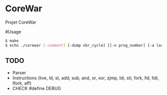 CoreWar
==============

Projet CoreWar

#Usage
```sh
$ make
$ echo ./corewar [-comment] [-dump nbr_cycle] [[-n prog_number] [-a load_address ] prog_name] ...
```

## TODO
- Parser
- Instructions (live, ld, st, add, sub, and, or, xor, zjmp, ldi, sti, fork, lld, lldi, lfork, aff)
- CHECK #define DEBUG